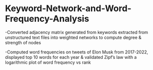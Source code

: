 # Keyword-Network-and-Word-Frequency-Analysis
-Converted adjacency matrix generated from keywords extracted from unstructured text files into weighted networks to compute degree & strength of nodes

-Computed word frequencies on tweets of Elon Musk from 2017-2022, displayed top 10 words for each year & validated
Zipf’s law with a logarithmic plot of word frequency vs rank

